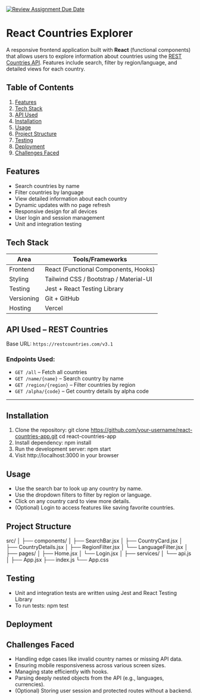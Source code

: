 [![Review Assignment Due Date](https://classroom.github.com/assets/deadline-readme-button-22041afd0340ce965d47ae6ef1cefeee28c7c493a6346c4f15d667ab976d596c.svg)](https://classroom.github.com/a/mNaxAqQD)

# React Countries Explorer

A responsive frontend application built with **React** (functional components) that allows users to explore information about countries using the [REST Countries API](https://restcountries.com/). Features include search, filter by region/language, and detailed views for each country.

## Table of Contents

1. [Features](#features)
2. [Tech Stack](#tech-stack)
3. [API Used](#api-used)
4. [Installation](#installation)
5. [Usage](#usage)
6. [Project Structure](#project-structure)
7. [Testing](#testing)
8. [Deployment](#deployment)
9. [Challenges Faced](#challenges-faced)


## Features

- Search countries by name
- Filter countries by language
- View detailed information about each country
- Dynamic updates with no page refresh
- Responsive design for all devices
- User login and session management
- Unit and integration testing


## Tech Stack

| Area       | Tools/Frameworks                     |
|------------|--------------------------------------|
| Frontend   | React (Functional Components, Hooks) |
| Styling    | Tailwind CSS / Bootstrap / Material-UI |
| Testing    | Jest + React Testing Library         |
| Versioning | Git + GitHub                         |
| Hosting    | Vercel                               |


## API Used – REST Countries

Base URL: `https://restcountries.com/v3.1`

### Endpoints Used:

- `GET /all` – Fetch all countries
- `GET /name/{name}` – Search country by name
- `GET /region/{region}` – Filter countries by region
- `GET /alpha/{code}` – Get country details by alpha code

---

## Installation

1. Clone the repository:
   git clone https://github.com/your-username/react-countries-app.git
   cd react-countries-app
2. Install dependency:
   npm install
3. Run the development server:
   npm start
4. Visit http://localhost:3000 in your browser
  
## Usage 
- Use the search bar to look up any country by name.
- Use the dropdown filters to filter by region or language.
- Click on any country card to view more details.
- (Optional) Login to access features like saving favorite countries.

## Project Structure
src/
│
├── components/
│   ├── SearchBar.jsx
│   ├── CountryCard.jsx
│   ├── CountryDetails.jsx
│   ├── RegionFilter.jsx
│   └── LanguageFilter.jsx
│
├── pages/
│   ├── Home.jsx
│   └── Login.jsx
│
├── services/
│   └── api.js
│
├── App.jsx
├── index.js
└── App.css

## Testing
- Unit and integration tests are written using Jest and React Testing Library
- To run tests: npm test

## Deployment

##  Challenges Faced
- Handling edge cases like invalid country names or missing API data.
- Ensuring mobile responsiveness across various screen sizes.
- Managing state efficiently with hooks.
- Parsing deeply nested objects from the API (e.g., languages, currencies).
- (Optional) Storing user session and protected routes without a backend.

  

